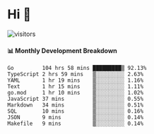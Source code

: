 # Hi 👋
 
![visitors](https://visitor-badge.glitch.me/badge?page_id=sorcererxw.sorcererx)

#### 📊 Monthly Development Breakdown

<!--START_SECTION:waka-->
```text
Go         104 hrs 58 mins █████████▒ 92.13%
TypeScript 2 hrs 59 mins   ▒░░░░░░░░░ 2.63%
YAML       1 hr 19 mins    ▒░░░░░░░░░ 1.16%
Text       1 hr 15 mins    ▒░░░░░░░░░ 1.11%
go.mod     1 hr 10 mins    ▒░░░░░░░░░ 1.02%
JavaScript 37 mins         ▒░░░░░░░░░ 0.55%
Markdown   34 mins         ▒░░░░░░░░░ 0.51%
SQL        10 mins         ▒░░░░░░░░░ 0.16%
JSON       9 mins          ▒░░░░░░░░░ 0.14%
Makefile   9 mins          ▒░░░░░░░░░ 0.14%
```
<!--END_SECTION:waka-->
